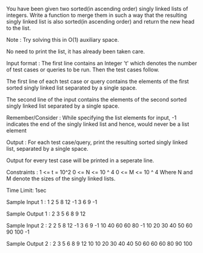 You have been given two sorted(in ascending order) singly linked lists of integers.
Write a function to merge them in such a way that the resulting singly linked list is also sorted(in ascending order) and return the new head to the list.

Note :
Try solving this in O(1) auxiliary space.

No need to print the list, it has already been taken care.

Input format :
The first line contains an Integer 't' which denotes the number of test cases or queries to be run. Then the test cases follow.

The first line of each test case or query contains the elements of the first sorted singly linked list separated by a single space. 

The second line of the input contains the elements of the second sorted singly linked list separated by a single space. 

Remember/Consider :
While specifying the list elements for input, -1 indicates the end of the singly linked list and hence, would never be a list element

Output :
For each test case/query, print the resulting sorted singly linked list, separated by a single space.

Output for every test case will be printed in a seperate line.

Constraints :
1 <= t = 10^2
0 <= N <= 10 ^ 4
0 <= M <= 10 ^ 4
Where N and M denote the sizes of the singly linked lists. 

Time Limit: 1sec

Sample Input 1 :
1
2 5 8 12 -1
3 6 9 -1

Sample Output 1 :
2 3 5 6 8 9 12 

Sample Input 2 :
2
2 5 8 12 -1
3 6 9 -1
10 40 60 60 80 -1
10 20 30 40 50 60 90 100 -1

Sample Output 2 :
2 3 5 6 8 9 12 
10 10 20 30 40 40 50 60 60 60 80 90 100
